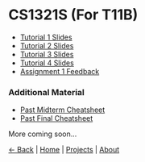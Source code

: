 # CS1321S (For T11B)
- [Tutorial 1 Slides](/files/cs1231s/tut01.pptx)
- [Tutorial 2 Slides](/files/cs1231s/tut02.pptx)
- [Tutorial 3 Slides](/files/cs1231s/tut03.pptx)
- [Tutorial 4 Slides](/files/cs1231s/tut04.pptx)
- [Assignment 1 Feedback](/pages/cs1231s/assignment1_feedback.md)

### Additional Material
- [Past Midterm Cheatsheet](/files/cs1231s/midterm_cheatsheet.PDF)
- [Past Final Cheatsheet](/files/cs1231s/midterm_cheatsheet.PDF)

More coming soon...

<a href="javascript:history.back()">← Back</a> | [Home](/) | [Projects](/pages/projects.md) | [About](/pages/about/about.md)
